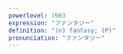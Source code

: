 ```yaml
---
powerlevel: 1983
expression: "ファンタジー"
definition: "(n) fantasy; (P)"
pronunciation: "ファンタジー"
---
```

